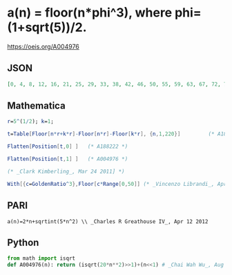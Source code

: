 # a\(n\) \= floor\(n\*phi^3\), where phi\=\(1\+sqrt\(5\)\)/2\.
https://oeis.org/A004976
## JSON
```JSON
[0, 4, 8, 12, 16, 21, 25, 29, 33, 38, 42, 46, 50, 55, 59, 63, 67, 72, 76, 80, 84, 88, 93, 97, 101, 105, 110, 114, 118, 122, 127, 131, 135, 139, 144, 148, 152, 156, 160, 165, 169, 173, 177, 182, 186, 190, 194, 199]
```
## Mathematica
```Mathematica
r=5^(1/2); k=1;
```
```Mathematica
t=Table[Floor[n*r+k*r]-Floor[n*r]-Floor[k*r], {n,1,220}]         (* A188221 *)
```
```Mathematica
Flatten[Position[t,0] ]   (* A188222 *)
```
```Mathematica
Flatten[Position[t,1] ]   (* A004976 *)
```
```Mathematica
(* _Clark Kimberling_, Mar 24 2011] *)
```
```Mathematica
With[{c=GoldenRatio^3},Floor[c*Range[0,50]] (* _Vincenzo Librandi_, Apr 12 2012 *)
```
## PARI
```PARI
a(n)=2*n+sqrtint(5*n^2) \\ _Charles R Greathouse IV_, Apr 12 2012
```
## Python
```Python
from math import isqrt
def A004976(n): return (isqrt(20*n**2)>>1)+(n<<1) # _Chai Wah Wu_, Aug 17 2022
```
